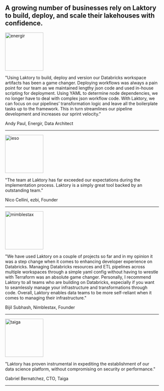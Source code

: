 A growing number of businesses rely on Laktory to build, deploy, and scale 
their lakehouses with confidence.
---

<img src="/images/energir.jpg" alt="energir" style="height:125px;"/>

"Using Laktory to build, deploy and version our Databricks workspace artifacts has been
a game changer. Deploying workflows was always a pain point for our team as we 
maintained lengthy json code and used in-house scripting for deployment. Using YAML to
determine node dependencies, we no longer have to deal with complex json workflow code.
With Laktory, we can focus on our pipelines’ transformation logic and leave all the
boilerplate tasks up to the framework. This in turn streamlines our pipeline 
development and increases our sprint velocity."

Andy Paul, Energir, Data Architect

---

<img src="/images/ezbi.png" alt="ieso" style="height:125px;"/>

"The team at Laktory has far exceeded our expectations during the implementation 
process. Laktory is a simply great tool backed by an outstanding team."

Nico Cellini, ezbi, Founder 

---

<img src="/images/nimblestax.png" alt="mimblestax" style="height:125px;"/>

"We have used Laktory on a couple of projects so far and in my opinion it was a step
change when it comes to enhancing developer experience on Databricks. Managing 
Databricks resources and ETL pipelines across multiple workspaces through a simple yaml
config without having to wrestle with Terraform was an absolute game changer. 
Personally, I recommend Laktory to all teams who are building on Databricks, especially
if you want to seamlessly manage your infrastructure and transformations through code. 
Overall, Laktory enables data teams to be more self-reliant when it comes to managing
their infrastructure."

Bijil Subhash, Nimblestax, Founder

---

<img src="/images/taiga.png" alt="taiga" style="height:125px;"/>

"Laktory has proven instrumental in expediting the establishment of our data science 
platform, without compromising on security or performance."

Gabriel Bernatchez, CTO, Taiga

---
